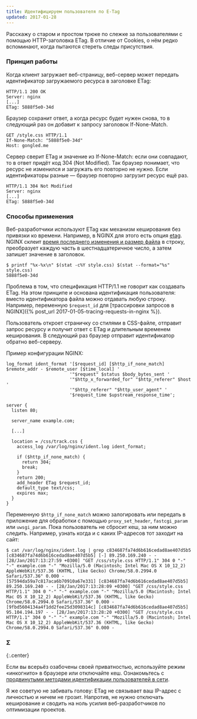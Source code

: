 ```yaml
---
title: Идентифицируем пользователя по E-Tag
updated: 2017-01-28
---
```


Расскажу о старом и простом трюке по слежке за пользователями с помощью HTTP-заголовка
ETag. В отличие от Cookies, о нём редко вспоминают, когда пытаются стереть
следы присутствия.

### Принцип работы

Когда клиент загружает веб-страницу, веб-сервер может передать идентификатор
загружаемого ресурса в заголовке ETag:

```
HTTP/1.1 200 OK
Server: nginx
[...]
ETag: 5888f5e0-34d
```

Браузер сохранит ответ, а когда ресурс будет нужен снова, то в
следующий раз он добавит к запросу заголовок If-None-Match.

```
GET /style.css HTTP/1.1
If-None-Match: "5888f5e0-34d"
Host: gongled.me
```

Сервер сверит ETag и значение из If-None-Match: если они совпадают, то в
ответ придёт код 304 (Not Modified). Так браузер понимает, что ресурс не
изменился и загружать его повторно не нужно. Если идентификаторы разные —
браузер повторно загрузит ресурс ещё раз.

```
HTTP/1.1 304 Not Modified
Server: nginx
[...]
ETag: 5888f5e0-34d
```

### Способы применения

Веб-разработчики используют ETag как механизм кеширования без привязки ко времени.
Например, в NGINX для этого есть опция [etag](http://nginx.org/ru/docs/http/ngx_http_core_module.html#etag). NGINX склеит [время последнего изменения и размер файла](http://lxr.nginx.org/ident?_i=ngx_http_set_etag) в строку, преобразует каждую часть в шестнадцатеричное число, а затем запишет значение в заголовок.

```
$ printf "%x-%x\n" $(stat -c%Y style.css) $(stat --format="%s" style.css)
5888f5e0-34d
```

Проблема в том, что спецификация HTTP/1.1 не говорит как создавать ETag. На этом
принципе и основана идентификация пользователя: вместо идентификатора файла
можно отдавать любую строку. Например, переменную `$request_id` для [трассировки запросов в NGINX]({% post_url 2017-01-05-tracing-requests-in-nginx %}).

Пользователь откроет страничку со стилями в CSS-файле, отправит запрос ресурсу
и получит ответ с ETag и длительным временем кеширования. В следующий раз
браузер отправит идентификатор обратно веб-серверу.

Пример конфигурации NGINX:

```
log_format ident_format '[$request_id] [$http_if_none_match] $remote_addr - $remote_user [$time_local] '
                        '"$request" $status $body_bytes_sent '
                        '"$http_x_forwarded_for" "$http_referer" $host '
                        '"$http_referer" "$http_user_agent" '
                        '$request_time $upstream_response_time';

server {
  listen 80;

  server_name example.com;

  [...]

  location = /css/track.css {
    access_log /var/log/nginx/ident.log ident_format;

    if ($http_if_none_match) {
      return 304;
      break;
    }
    return 200;
    add_header ETag $request_id;
    default_type text/css;
    expires max;
  }
}
```

Переменную `$http_if_none_match` можно залогировать или передать в
приложение для обработки с помощью `proxy_set_header`, `fastcgi_param` или
`uwsgi_param`. Пока пользователь не сбросит кеш, за ним можно
следить. Например, узнать когда и с каких IP-адресов тот заходит на сайт:

```
$ cat /var/log/nginx/ident.log | grep c834687fa74d6b616cedad8ae407d5b5
[c834687fa74d6b616cedad8ae407d5b5] [-] 89.250.169.240 - - [28/Jan/2017:13:27:59 +0300] "GET /css/style.css HTTP/1.1" 304 0 "-" "-" example.com "-" "Mozilla/5.0 (Macintosh; Intel Mac OS X 10_12_2) AppleWebKit/537.36 (KHTML, like Gecko) Chrome/58.0.2994.0 Safari/537.36" 0.000 -
[57594da59a7c817aca6b70910a67e331] [c834687fa74d6b616cedad8ae407d5b5] 89.250.169.240 - - [28/Jan/2017:13:28:09 +0300] "GET /css/style.css HTTP/1.1" 304 0 "-" "-" example.com "-" "Mozilla/5.0 (Macintosh; Intel Mac OS X 10_12_2) AppleWebKit/537.36 (KHTML, like Gecko) Chrome/58.0.2994.0 Safari/537.36" 0.000 -
[9fbd5604134a4f1dd2fee25d3098314c] [c834687fa74d6b616cedad8ae407d5b5] 95.104.194.197 - - [28/Jan/2017:13:28:20 +0300] "GET /css/style.css HTTP/1.1" 304 0 "-" "-" example.com "-" "Mozilla/5.0 (Macintosh; Intel Mac OS X 10_12_2) AppleWebKit/537.36 (KHTML, like Gecko) Chrome/58.0.2994.0 Safari/537.36" 0.000 -
```

### Σ
{:.center}

Если вы всерьёз озабочены своей приватностью, используйте режим «инкогнито» в
браузере или отключайте кеш. Ознакомьтесь с [продвинутыми методами идентификации пользователей в сети](https://amiunique.org/links).

Я же советую не забивать голову: ETag не связывает ваш IP-адрес с личностью и
ничем не грозит. Напротив, не нужно отключать кеширование и сводить на ноль
усилия веб-разработчиков по оптимизации проектов.
